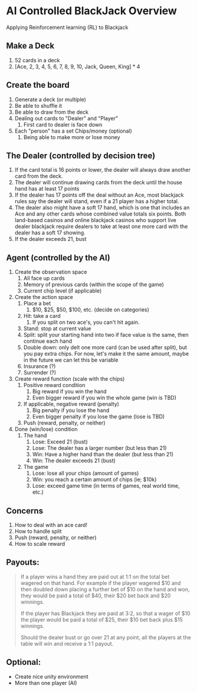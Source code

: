 # AI Controlled BlackJack Overview
Applying Reinforcement learning (RL) to Blackjack

## Make a Deck
1. 52 cards in a deck
2. [Ace, 2, 3, 4, 5, 6, 7, 8, 9, 10, Jack, Queen, King] * 4

## Create the board
1. Generate a deck (or multiple)
2. Be able to shuffle it
3. Be able to draw from the deck
4. Dealing out cards to "Dealer" and "Player"
   1. First card to dealer is face down
5. Each "person" has a set Chips/money (optional)
   1. Being able to make more or lose money

## The Dealer (controlled by decision tree)
1. If the card total is 16 points or lower, the dealer will always draw another card from the deck.
2. The dealer will continue drawing cards from the deck until the house hand has at least 17 points
3. If the dealer has 17 points off the deal without an Ace, most blackjack rules say the dealer will stand, even if a 21 player has a higher total.
4. The dealer also might have a soft 17 hand, which is one that includes an Ace and any other cards whose combined value totals six points. Both land-based casinos and online blackjack casinos who support live dealer blackjack require dealers to take at least one more card with the dealer has a soft 17 showing. 
5. If the dealer exceeds 21, bust

## Agent (controlled by the AI)
1. Create the observation space
   1. All face up cards
   2. Memory of previous cards (within the scope of the game)
   3. Current chip level (if applicable)
2. Create the action space
   1. Place a bet
      1. $10, $25, $50, $100, etc. (decide on categories)
   2. Hit: take a card
      1. If you split on two ace's, you can't hit again.
   3. Stand: stop at current value
   4. Split: split your starting hand into two if face value is the same, then continue each hand
   5. Double down: only delt one more card (can be used after split), but you pay extra chips. For now, let's make it the same amount, maybe in the future we can let this be variable
   6. Insurance (?)
   7. Surrender (?)
3. Create reward function (scale with the chips)
   1. Positive reward condition
      1. Big reward if you win the hand
      2. Even bigger reward if you win the whole game (win is TBD)
   2. If applicable, negative reward (penalty)
      1. Big penalty if you lose the hand
      2. Even bigger penalty if you lose the game (lose is TBD)
   3. Push (reward, penalty, or neither)
4. Done (win/lose) condition
   1. The hand
      1. Lose: Exceed 21 (bust)
      2. Lose: The dealer has a larger number (but less than 21)
      3. Win: Have a higher hand than the dealer (but less than 21)
      4. Win: The dealer exceeds 21 (bust)
   2. The game
      1. Lose: lose all your chips (amount of games)
      2. Win: you reach a certain amount of chips (ie; $10k)
      3. Lose: exceed game time (in terms of games, real world time, etc.)

## Concerns
1. How to deal with an ace card!
2. How to handle split
3. Push (reward, penalty, or neither)
4. How to scale reward

## Payouts:
> If a player wins a hand they are paid out at 1:1 on the total bet wagered on that hand. For example if the player wagered $10 and then doubled down placing a further bet of $10 on the hand and won, they would be paid a total of $40, their $20 bet back and $20 winnings.
> 
> If the player has Blackjack they are paid at 3:2, so that a wager of $10 the player would be paid a total of $25, their $10 bet back plus $15 winnings.
>
> Should the dealer bust or go over 21 at any point, all the players at the table will win and receive a 1:1 payout.

## Optional:
- Create nice unity environment
- More than one player (AI)
